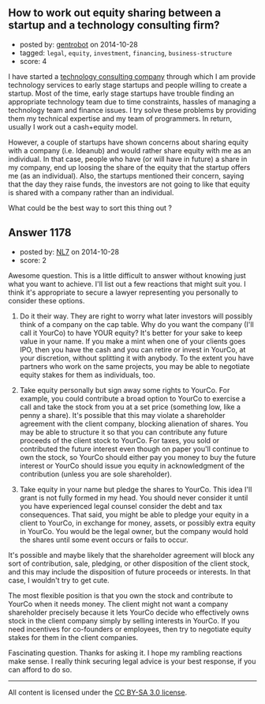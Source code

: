 ## How to work out equity sharing between a startup and a technology consulting firm?

- posted by: [gentrobot](https://stackexchange.com/users/1066167/gentrobot) on 2014-10-28
- tagged: `legal`, `equity`, `investment`, `financing`, `business-structure`
- score: 4

<p>I have started a <a href="http://ideanub.com" rel="nofollow">technology consulting company</a> through which I am provide technology services to early stage startups and people willing to create a startup. Most of the time, early stage startups have trouble finding an appropriate technology team due to time constraints, hassles of managing a technology team and finance issues. I try solve these problems by providing them my technical expertise and my team of programmers. In return, usually I work out a cash+equity model. </p>

<p>However, a couple of startups have shown concerns about sharing equity with a company (i.e. Ideanub) and would rather share equity with me as an individual. In that case, people who have (or will have in future) a share in my company, end up loosing the share of the equity that the startup offers me (as an individual). Also, the startups mentioned their concern, saying that the day they raise funds, the investors are not going to like that equity is shared with a company rather than an individual.</p>

<p>What could be the best way to sort this thing out ? </p>



## Answer 1178

- posted by: [NL7](https://stackexchange.com/users/4221898/nl7) on 2014-10-28
- score: 2

<p>Awesome question.  This is a little difficult to answer without knowing just what you want to achieve.  I'll list out a few reactions that might suit you.  I think it's appropriate to secure a lawyer representing you personally to consider these options.</p>

<ol>
<li><p>Do it their way.  They are right to worry what later investors will possibly think of a company on the cap table.  Why do you want the company (I'll call it YourCo) to have YOUR equity?  It's better for your sake to keep value in your name.  If you make a mint when one of your clients goes IPO, then you have the cash and you can retire or invest in YourCo, at your discretion, without splitting it with anybody.  To the extent you have partners who work on the same projects, you may be able to negotiate equity stakes for them as individuals, too.</p></li>
<li><p>Take equity personally but sign away some rights to YourCo.  For example, you could contribute a broad option to YourCo to exercise a call and take the stock from you at a set price (something low, like a penny a share).  It's possible that this may violate a shareholder agreement with the client company, blocking alienation of shares.  You may be able to structure it so that you can contribute any future proceeds of the client stock to YourCo.  For taxes, you sold or contributed the future interest even though on paper you'll continue to own the stock, so YourCo should either pay you money to buy the future interest or YourCo should issue you equity in acknowledgment of the contribution (unless you are sole shareholder).</p></li>
<li><p>Take equity in your name but pledge the shares to YourCo.  This idea I'll grant is not fully formed in my head.  You should never consider it until you have experienced legal counsel consider the debt and tax consequences.  That said, you might be able to pledge your equity in a client to YourCo, in exchange for money, assets, or possibly extra equity in YourCo.  You would be the legal owner, but the company would hold the shares until some event occurs or fails to occur.</p></li>
</ol>

<p>It's possible and maybe likely that the shareholder agreement will block any sort of contribution, sale, pledging, or other disposition of the client stock, and this may include the disposition of future proceeds or interests.  In that case, I wouldn't try to get cute.</p>

<p>The most flexible position is that you own the stock and contribute to YourCo when it needs money.  The client might not want a company shareholder precisely because it lets YourCo decide who effectively owns stock in the client company simply by selling interests in YourCo.  If you need incentives for co-founders or employees, then try to negotiate equity stakes for them in the client companies.</p>

<p>Fascinating question.  Thanks for asking it.  I hope my rambling reactions make sense.  I really think securing legal advice is your best response, if you can afford to do so.</p>




---

All content is licensed under the [CC BY-SA 3.0 license](https://creativecommons.org/licenses/by-sa/3.0/).
